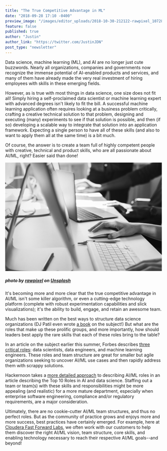 ```yaml
---
title: "The True Competitive Advantage in ML"
date: "2018-09-28 17:10 -0400"
preview_image: "/images/editor_uploads/2018-10-30-212122-rawpixel_1072884_unsplash.jpg"
feature: false
published: true
author: "Justin"
author_link: "https://twitter.com/JustinJDN"
post_type: "newsletter"
---
```


Data science, machine learning (ML), and AI are no longer just cute buzzwords.  Nearly all organizations, companies and governments now recognize the immense potential of AI-enabled products and services, and many of them have already made the very real investment of hiring employees with skills in these emerging fields.  

However, as is true with most things in data science, one size does not fit all!  Simply hiring a self-proclaimed data scientist or machine learning expert with advanced degrees isn't likely to fit the bill.  A successful machine learning application often requires looking at a business problem critically, crafting a creative technical solution to that problem, designing and executing (many) experiments to see if that solution is possible, and then (if so) developing a scalable way to integrate that solution into an application framework.  Expecting a single person to have all of these skills (and also to want to apply them all at the same time) is a bit much.  

Of course, the answer is to create a team full of highly competent people with creative, technical and product skills, who are all passionate about AI/ML, right?  Easier said than done!

![](/images/editor_uploads/2018-10-30-212122-rawpixel_1072884_unsplash.jpg)
##### photo by [rawpixel](https://unsplash.com/photos/0g-gG83IBQE?utm_source=unsplash&utm_medium=referral&utm_content=creditCopyText) on [Unsplash](http://unsplash.com)

It's becoming more and more clear that the true competitive advantage in AI/ML isn't some killer algorithm, or even a cutting-edge technology platform (complete with robust experimentation capabilities and slick visualizations); it's the ability to build, engage, and retain an awesome team.  

Much has been written on the best ways to structure data science organizations (DJ Patil even wrote [a book](https://g.co/kgs/W4irpa) on the subject!)  But what are the roles that make up these prolific groups, and more importantly, how should leaders best apply the rare skills that each of these roles bring to the table?

In an article on the subject earlier this summer, Forbes describes [three critical roles](https://www.forbes.com/sites/forbestechcouncil/2018/06/04/getting-data-science-right-how-to-structure-data-science-teams-for-maximum-results/#1ded5fd3140b):  data scientists, data engineers, and machine learning engineers.  These roles and team structure are great for smaller but agile organizations seeking to uncover AI/ML use cases and then rapidly address them with scrappy solutions.

Hackernoon takes a [more detailed approach](https://blog.google/technology/ai/making-ai-work-for-everyone/) to describing AI/ML roles in an article describing the Top 10 Roles in AI and data science.  Staffing out a team or team(s) with these skills and responsibilities might be more appealing (and realistic) for a more mature department, especially when enterprise software engineering, compliance and/or regulatory requirements, are a major consideration.

Ultimately, there are no cookie-cutter AI/ML team structures, and thus no perfect roles.  But as the community of practice grows and enjoys more and more success, best practices have certainly emerged.  For example, here at [Cloudera Fast Forward Labs](https://www.cloudera.com/products/fast-forward-labs-research/fast-forward-labs-research-reports.html), we often work with our customers to help them discover the right AI/ML vision, team structure, core skills, and enabling technology necessary to reach their respective AI/ML goals--and beyond!